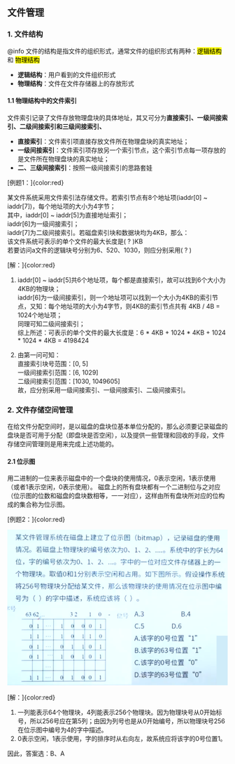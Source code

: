 ## 文件管理

### 1. 文件结构

@info 文件的结构是指文件的组织形式，通常文件的组织形式有两种：<mark>逻辑结构</mark> 和 <mark>物理结构</mark> 

* **逻辑结构**：用户看到的文件组织形式
* **物理结构**：文件在文件存储器上的存放形式

#### 1.1 物理结构中的文件索引

文件索引记录了文件存放物理盘块的具体地址，其又可分为**直接索引、一级间接索引、二级间接索引和三级间接索引、**

* **直接索引**：文件索引项直接存放文件所在物理盘块的真实地址；
* **一级间接索引**：文件索引项存放另一个索引节点，这个索引节点每一项存放的是文件所在物理盘块的真实地址；
* **二、三级间接索引**：按照一级间接索引的思路套娃

[例题1：]{color:red}<p>
某文件系统采用文件索引法存储文件。若索引节点有8个地址项(iaddr[0] ~ iaddr[7])，每个地址项的大小为4字节；<br/>其中，iaddr[0] ~ iaddr[5]为直接地址索引；<br/>iaddr[6]为一级间接索引；<br/>iaddr[7]为二级间接索引。若磁盘索引块和数据块均为4KB，那么：<br/>该文件系统可表示的单个文件的最大长度是( ? )KB<br/>若要访问a文件的逻辑块号分别为6、520、1030，则应分别采用( ? )

[解：]{color:red}
1.  iaddr[0] ~ iaddr[5]共6个地址项，每个都是直接索引，故可以找到6个大小为4KB的物理块；<br/>iaddr[6]为一级间接索引，则一个地址项可以找到一个大小为4KB的索引节点，又知：每个地址项的大小为4字节，则4KB的索引节点共有 4KB / 4B = 1024个地址项；<br/>同理可知二级间接索引；<br/>综上所述：可表示的单个文件的最大长度是：6 * 4KB + 1024 * 4KB + 1024 * 1024 * 4KB = 4198424

2. 由第一问可知：<br/>直接索引块号范围：[0, 5]<br/>一级间接索引范围：[6, 1029]<br/>二级间接索引范围：[1030, 1049605]<br/>故，应分别采用一级间接索引、一级间接索引、二级间接索引。

### 2. 文件存储空间管理

在给文件分配空间时，是以磁盘的盘块位基本单位分配的，那么必须要记录磁盘的盘块是否可用于分配（即盘块是否空闲），以及提供一些管理和回收的手段，文件存储空间管理则是用来完成上述功能的。

#### 2.1 位示图
用二进制的一位来表示磁盘中的一个盘块的使用情况，0表示空闲，1表示使用（或者1表示空闲，0表示使用）。
磁盘上的所有盘块都有一个二进制位与之对应（位示图的位数和磁盘的盘块数相等，一一对应），这样由所有盘块所对应的位构成的集合称为位示图。

[例题2：]{color:red}<p>

<img src="/assets/imgs/architect/os/files/位示图题目.png">

[解：]{color:red}
1. 一列能表示64个物理块，4列能表示256个物理块。因为物理块号从0开始标号，所以256号应在第5列；由因为列号也是从0开始编号，所以物理块号256在位示图中编号为4的字中描述。
2. 0表示空闲，1表示使用，字的排序时从右向左，故系统应将该字的0号位置1。

因此，答案选：B、A